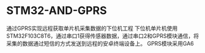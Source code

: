 # STM32-AND-GPRS
通过GPRS实现远程获取单片机采集数据的下位机工程
下位机单片机使用STM32F103C8T6，通过串口1获得传感器数据，通过串口2和GPRS模块通信，将采集的数据通过短信的方式发送到远程的安卓终端设备上。
GPRS模块采用GA6
